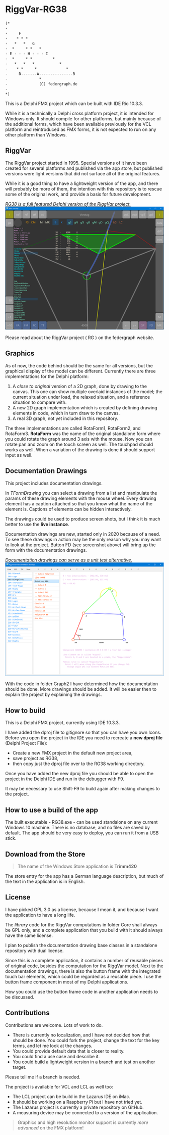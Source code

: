 ﻿# RiggVar-RG38

```
(*
-
-     F
-    * * *
-   *   *   G
-  *     * *   *
- E - - - H - - - I
-  *     * *         *
-   *   *   *           *
-    * *     *             *
-     D-------A---------------B
-              *
-              (C) federgraph.de
-
*)
```


This is a Delphi FMX project which can be built with IDE Rio 10.3.3.

While it is a technically a Delphi cross platform project, it is intended for Windows only.
It should compile for other platforms,
but mainly because of the additional forms,
which have been available previously for the VCL platform and reintroduced as FMX forms,
it is not expected to run on any other platform than Windows.

## RiggVar

The RiggVar project started in 1995.
Special versions of it have been created for several platforms and published via the app store,
but published versions were light versions that did not surface all of the original features.

While it is a good thing to have a lightweight version of the app,
and there will probably be more of them,
the intention with this repository is to rescue some of the original work,
and provide a basis for future development.

<a href="doc/images/RiggVar-RG38-01.png">*RG38 is a full featured Delphi version of the RiggVar project.*<br>
![RG38 screenshot](doc/images/RiggVar-RG38-01.png)</a>

Please read about the RiggVar project ( RG ) on the federgraph website.

## Graphics

As of now, the code behind should be the same for all versions,
but the graphical display of the model can be different.
Currently there are three implementations for the Delphi platform:

1. A *close to original* version of a 2D graph, done by drawing to the canvas.
This one can show multiple overlaid instances of the model; the current situation under load,
the relaxed situation, and a reference situation to compare with.
2. A new 2D graph implementation which is created by defining drawing elements in code, which in turn draw to the canvas.
3. A real 3D graph, not yet included in this repository.

The three implementations are called RotaForm1, RotaForm2, and RotaForm3.
**RotaForm** was the name of the original standalone form where you could rotate the graph around 3 axis with the mouse.
Now you can rotate pan and zoom on the touch screen as well.
The touchpad should works as well.
When a variation of the drawing is done it should support input as well.

## Documentation Drawings

This project includes documentation drawings.

In *TFormDrawing* you can select a drawing from a list and manipulate the params of these drawing elements with the mouse wheel.
Every drawing element has a caption attached so that you know what the name of the element is.
Captions of elements can be hidden interactively.

The drawings could be used to produce screen shots,
but I think it is much better to use the **live instance**.

Documentation drawings are new, started only in 2020 because of a need.
To see these drawings in action may be the only reason why you may want to look at the project.
Button FD (see screenshot above) will bring up the form with the documentation drawings.

<a href="doc/images/RiggVar-FD-01.png">*Documentation drawings can serve as a unit test alternative.*<br>
![FormDrawing screenshot](doc/images/RiggVar-FD-01.png)</a>

With the code in folder Graph2 I have determined how the documentation should be done.
More drawings should be added.
It will be easier then to explain the project by explaining the drawings.

## How to build

This is a Delphi FMX project, currently using IDE 10.3.3.

I have added the dproj file to gitignore so that you can have you own Icons.
Before you open the project in the IDE you need to recreate a **new dproj file** (Delphi Project File):

- Create a new FMX project in the default new project area,
- save project as RG38,
- then copy just the dproj file over to the RG38 working directory.

Once you have added the new dproj file you should be able to open the project in the Delphi IDE and run in the debugger with F9.

It may be necessary to use Shift-F9 to build again after making changes to the project.

## How to use a build of the app

The built executable - RG38.exe - can be used standalone on any current Windows 10 machine.
There is no database, and no files are saved by default.
The app should be very easy to deploy, you can run it from a USB stick.

## Download from the Store

> The name of the Windows Store application is **Trimm420**

The store entry for the app has a German language description,
but much of the text in the application is in English.

## License

I have picked GPL 3.0 as a license, because I mean it,
and because I want the application to have a long life.

The *library* code for the RiggVar computations in folder Core shall always be GPL only,
and a complete application that you build with it should always have the same license.

I plan to publish the documentation drawing base classes in a standalone repository with dual license.

Since this is a complete application, it contains a number of reusable pieces of original code, besides the computation for the RiggVar model.
Next to the documentation drawings, there is also the button frame with the integrated touch bar elements, which could be regarded as a reusable piece.
I use the button frame component in most of my Delphi applications.

How you could use the button frame code in another application needs to be discussed.

## Contributions

Contributions are welcome. Lots of work to do.

- There is currently no localization, and I have not decided how that should be done.
You could fork the project, change the text for the key terms, and let me look at the changes.
- You could provide default data that is closer to reality.
- You could find a use case and describe it.
- You could build a lightweight version in a branch and test on another target.

Please tell me if a branch is needed.

The project is available for VCL and LCL as well too:
- The LCL project can be build in the Lazarus IDE on iMac.
- It should be working on a Raspberry Pi but I have not tried yet.
- The Lazarus project is currently a private repository on GitHub.
- A measuring device may be connected to a version of the application.

> Graphics and high resolution monitor support is currently *more advanced* on the FMX platform!
